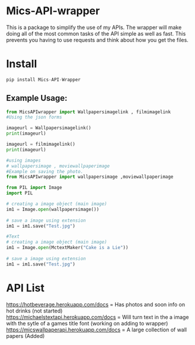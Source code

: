 # Mics-API-wrapper

This is a package to simplify the use of my APIs. The wrapper will make doing all of the most common tasks of the API simple as well as fast. This prevents you having to use requests and think about how you get the files.

# Install 
```py
pip install Mics-API-Wrapper
```

## Example Usage: 
```py
from MicsAPIwrapper import Wallpapersimagelink , filmimagelink
#Using the json forms

imageurl = Wallpapersimagelink()
print(imageurl)

imageurl = filmimagelink()
print(imageurl)

#using images 
# wallpapersimage , moviewallpaperimage
#Example on saving the photo. 
from MicsAPIwrapper import wallpapersimage ,moviewallpaperimage

from PIL import Image 
import PIL 

# creating a image object (main image) 
im1 = Image.open(wallpapersimage()) 
  
# save a image using extension
im1 = im1.save("Test.jpg")

#Text 
# creating a image object (main image) 
im1 = Image.open(MctextMaker("Cake is a Lie")) 
  
# save a image using extension
im1 = im1.save("Test.jpg")


```


# API List

https://hotbeverage.herokuapp.com/docs   = Has photos and soon info on hot drinks (not started) <br>
https://michaelstextapi.herokuapp.com/docs  =  Will turn text in the a image with the sytle of a games title font (working on adding to wrapper)<br>
https://micswallpaperapi.herokuapp.com/docs  =  A large collection of wall papers (Added)
